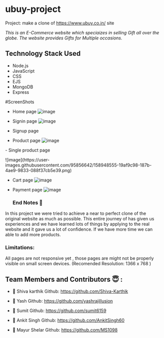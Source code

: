 # ubuy-project
Project: make a clone of https://www.ubuy.co.in/ site

*This is an E-Commerce website which speciaizes in selling Gift all over the globe. The website provides Gifts for Multiple occasions.*

## Technology Stack Used
- Node.js
- JavaScript
- CSS
- EJS
- MongoDB
- Express

#ScreenShots
- Home page
![image](https://user-images.githubusercontent.com/95856642/158948227-02fedefd-f12e-48cd-9596-d7f498eb0f63.png)

- Signin page
![image](https://user-images.githubusercontent.com/95856642/158948429-b3d65129-1dba-4fad-8d8c-32b7bbab1d7e.png)


- Signup page
  
- Product page
 ![image](https://user-images.githubusercontent.com/95856642/158948337-7c10c9f7-97df-4df7-a57d-3d9e8bfd93d7.png)
 
 <p>
- Single product page
</p>
![image](https://user-images.githubusercontent.com/95856642/158948555-19af9c98-187b-4ae9-9833-088f37cb5e39.png)

- Cart page
![image](https://user-images.githubusercontent.com/95856642/158948597-13419ac1-ed48-4ad0-8d6c-5b4fa8a9c7ff.png)
  
- Payment page
![image](https://user-images.githubusercontent.com/95856642/158948688-8d092fb9-8c45-477c-8c05-05b0ac32897c.png)
  
  ### End Notes 📑
In this project we were tried to achieve a near to perfect clone of the original website as much as possible. This entire journey of has given us experiences and we have learned lots of things by applying to the real website and it gave us a lot of confidence. If we have more time we can able to add more products.

### Limitations:
All pages are not responsive yet , those pages are might not be properly visible on small screen devices.
(Recomended Resolution: 1366 x 768 )
  
  ## Team Members and Contributors 😇 :

- 👤 Shiva karthik
  Github: https://github.com/Shiva-Karthik
  
- 👤 Yash
  Github: https://github.com/yashrajillusion
  
- 👤 Sumit
  Github: https://github.com/sumit6159
  
- 👤 Ankit Singh
  Github: https://github.com/AnkitSingh60
  
- 👤 Mayur Shelar
  Github: https://github.com/MS1098
